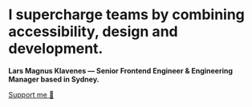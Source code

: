 # I supercharge teams by combining accessibility, design and development.
**Lars Magnus Klavenes — Senior Frontend Engineer & Engineering Manager based in Sydney.**

[Support me 💚](https://larsmagnus.co/donate)
